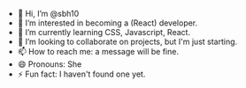 - 👋 Hi, I’m @sbh10
- 👀 I’m interested in becoming a (React) developer.
- 🌱 I’m currently learning CSS, Javascript, React.
- 💞️ I’m looking to collaborate on projects, but I'm just starting.
- 📫 How to reach me: a message will be fine.
- 😄 Pronouns: She
- ⚡ Fun fact: I haven't found one yet.

<!---
sbh10/sbh10 is a ✨ special ✨ repository because its `README.md` (this file) appears on your GitHub profile.
You can click the Preview link to take a look at your changes.
--->
